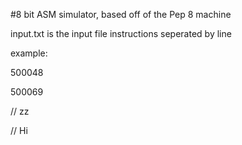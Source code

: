 #8 bit ASM simulator, based off of the Pep 8 machine

input.txt is the input file
instructions seperated by line

example:

500048

500069

// zz

// Hi
